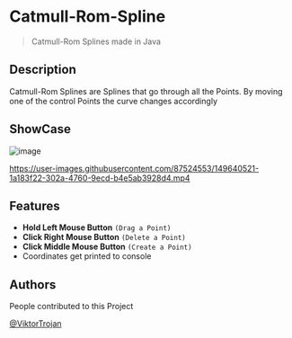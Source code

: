 # Catmull-Rom-Spline
> Catmull-Rom Splines made in Java

## Description

Catmull-Rom Splines are Splines that go through all the Points. By moving one of the control Points the curve changes accordingly 

## ShowCase
![image](https://user-images.githubusercontent.com/87524553/149640309-0fbd4490-9da3-43fb-9e4d-21b59b3788c9.png)


https://user-images.githubusercontent.com/87524553/149640521-1a183f22-302a-4760-9ecd-b4e5ab3928d4.mp4


## Features
* **Hold Left Mouse Button** ``(Drag a Point)``
* **Click Right Mouse Button** ``(Delete a Point)``
* **Click Middle Mouse Button** ``(Create a Point)``
* Coordinates get printed to console

## Authors

People contributed to this Project

[@ViktorTrojan](https://github.com/ViktorTrojan)
